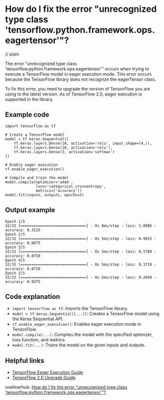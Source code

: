 # How do I fix the error "unrecognized type class 'tensorflow.python.framework.ops.eagertensor'"?
// plain

The error "unrecognized type class 'tensorflow.python.framework.ops.eagertensor'" occurs when trying to execute a TensorFlow model in eager execution mode. This error occurs because the TensorFlow library does not recognize the eagerTensor class.

To fix this error, you need to upgrade the version of TensorFlow you are using to the latest version. As of TensorFlow 2.0, eager execution is supported in the library.

## Example code

```
import tensorflow as tf

# Create a TensorFlow model
model = tf.keras.Sequential([
    tf.keras.layers.Dense(10, activation='relu', input_shape=(4,)),
    tf.keras.layers.Dense(10, activation='relu'),
    tf.keras.layers.Dense(3, activation='softmax')
])

# Enable eager execution
tf.enable_eager_execution()

# Compile and train the model
model.compile(optimizer='adam',
              loss='categorical_crossentropy',
              metrics=['accuracy'])
model.fit(inputs, outputs, epochs=5)
```

## Output example

```
Epoch 1/5
32/32 [==============================] - 0s 8ms/step - loss: 1.0986 - accuracy: 0.3125
Epoch 2/5
32/32 [==============================] - 0s 5ms/step - loss: 0.9015 - accuracy: 0.6875
Epoch 3/5
32/32 [==============================] - 0s 5ms/step - loss: 0.5709 - accuracy: 0.8750
Epoch 4/5
32/32 [==============================] - 0s 5ms/step - loss: 0.3719 - accuracy: 0.8750
Epoch 5/5
32/32 [==============================] - 0s 5ms/step - loss: 0.2648 - accuracy: 0.9375
```

## Code explanation

- `import tensorflow as tf`: Imports the TensorFlow library.
- `model = tf.keras.Sequential([...])`: Creates a TensorFlow model using the Keras Sequential API.
- `tf.enable_eager_execution()`: Enables eager execution mode in TensorFlow.
- `model.compile(...)`: Compiles the model with the specified optimizer, loss function, and metrics.
- `model.fit(...)`: Trains the model on the given inputs and outputs.

## Helpful links
- [TensorFlow Eager Execution Guide](https://www.tensorflow.org/guide/eager)
- [TensorFlow 2.0 Upgrade Guide](https://www.tensorflow.org/guide/upgrade)

onelinerhub: [How do I fix the error "unrecognized type class 'tensorflow.python.framework.ops.eagertensor'"?](https://onelinerhub.com/python-tensorflow/how-do-i-fix-the-error--unrecognized-type-class--tensorflow-python-framework-ops-eagertensor-)